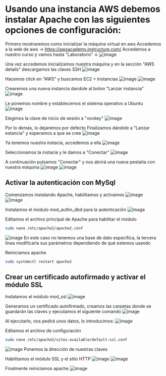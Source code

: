 # Usando una instancia AWS debemos instalar Apache con las siguientes opciones de configuración:
Primero mostraremos como inicializar la máquina virtual en aws
Accedemos a la web de aws -> https://awsacademy.instructure.com/
Accedemos a nuestro curso y vamos hasta "Laboratorio" ↓
![image](https://github.com/user-attachments/assets/3ea71ed2-cd17-404d-bd17-2fc71b31b7a4)

Una vez accedemos inicializamos nuestra máquina y en la sección "AWS details" descargamos las claves SSH
![image](https://github.com/user-attachments/assets/a51d669b-a5c1-46d8-8977-dca987790310)

Hacemos click en "AWS" y buscamos EC2 > Instancias
![image](https://github.com/user-attachments/assets/31013f99-99e1-417e-b352-2e43a73ceb2b)
![image](https://github.com/user-attachments/assets/15fe1110-2979-431e-9e04-1b5c28e1f5c6)

Crearemos una nueva instancia dandole al boton "Lanzar instancia"
![image](https://github.com/user-attachments/assets/aaffb747-0473-4592-a9f4-031e216a408b)

Le ponemos nombre y establecemos el sistema operativo a Ubuntu
![image](https://github.com/user-attachments/assets/cf8dc068-44b7-445b-a740-a2cc65baf68f)

Elegimos la clave de inicio de sesión a "vockey"
![image](https://github.com/user-attachments/assets/70fbf70a-a9dd-47ee-901d-69feccef273b)

Por lo demás, lo dejaremos por defecto
Finalizamos dándole a "Lanzar estancia" y esperamos a que se cree
![image](https://github.com/user-attachments/assets/aa10838c-8458-4014-a339-96d8dbf641ed)

Ya tenemos nuestra instacia, accedemos a ella
![image](https://github.com/user-attachments/assets/53c45340-f886-450c-827f-bd68cb41c758)

Seleccionamos la instacia y le damos a "Conectar"
![image](https://github.com/user-attachments/assets/e5ce7914-3ffb-4911-8bdf-b24d83c9831f)

A continuación pulsamos "Conectar" y nos abrirá una nueva pestaña con nuestra máquina
![image](https://github.com/user-attachments/assets/4d90eb51-0df8-4086-8965-5c8c71e99597)
![image](https://github.com/user-attachments/assets/3af515c3-05e6-4bf3-b823-0275bcc882aa)

## Activar la autenticación con MySql
Comenzamos instalando Apache, habilitamos y activamos
![image](https://github.com/user-attachments/assets/5368fa81-8858-45e2-af2a-d1b7fea667b4)
![image](https://github.com/user-attachments/assets/70ca6b2b-533a-4830-ba31-9f0c8efcb1ca)

Instalamos el módulo mod_authn_dbd para la autenticación
![image](https://github.com/user-attachments/assets/990d1942-c3bf-4ea7-a149-f5b5aaf33b7d)

Editamos el archivo principal de Apache para habilitar el módulo
```bash
sudo nano /etc/apache2/apache2.conf
```
![image](https://github.com/user-attachments/assets/aa5f75f9-01b2-4420-95a4-dfe402b49cbd)
En este caso no tenemos una base de dato específica, la tercera línea modificaría sus parámetros dependiendo de qué estemos usando

Reiniciamos apache
```bash
sudo systemctl restart apache2
```

## Crear un certificado autofirmado y activar el módulo SSL
Instalamos el módulo mod_ssl
![image](https://github.com/user-attachments/assets/3371a0cc-78a0-4b40-b1cd-f3cbfcf5647a)

Generamos un certificado autofirmado, creamos las carpetas donde se guardarán las claves y ejecutamos el siguiente comando
![image](https://github.com/user-attachments/assets/36ff772a-d999-4772-97f1-220c721fbfef)

Al ejecutarlo, nos pedirá unos datos, lo introducimos:
![image](https://github.com/user-attachments/assets/1fc5c1ef-da1e-4ccc-a161-75272b5c49e6)

Editamos el archivo de configuración
```bash
sudo nano /etc/apache2/sites-available/default-ssl.conf
```
![image](https://github.com/user-attachments/assets/fd274f81-fc10-43d3-a557-fa4e2a9eb974)
Ponemos la dirección de nuestras claves

Habilitamos el módulo SSL y el sitio HTTP
![image](https://github.com/user-attachments/assets/81af1be0-0a8c-416f-8b83-8d4547a02d42)
![image](https://github.com/user-attachments/assets/9f2390ee-0485-4022-ab90-e90b7f831553)

Finalmente reiniciamos apache
![image](https://github.com/user-attachments/assets/27108bda-bf12-4be7-9b9e-9114453e6edf)





